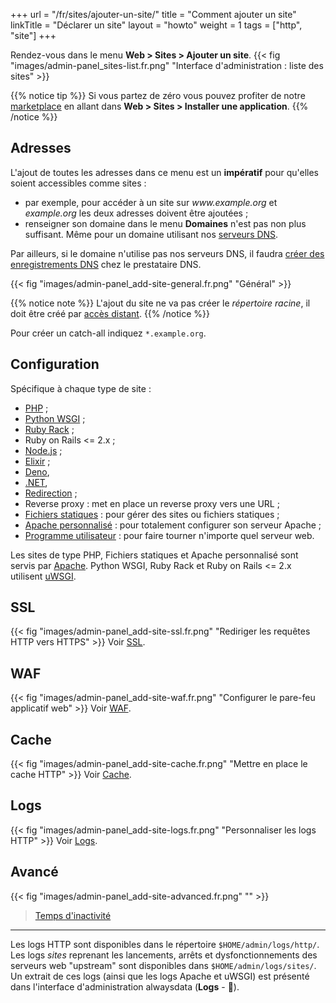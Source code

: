 +++
url = "/fr/sites/ajouter-un-site/"
title = "Comment ajouter un site"
linkTitle = "Déclarer un site"
layout = "howto"
weight = 1
tags = ["http", "site"]
+++

Rendez-vous dans le menu **Web > Sites > Ajouter un site**.
{{< fig "images/admin-panel_sites-list.fr.png" "Interface d'administration : liste des sites" >}}

{{% notice tip %}}
Si vous partez de zéro vous pouvez profiter de notre [marketplace](marketplace) en allant dans **Web > Sites > Installer une application**.
{{% /notice %}}

## Adresses
L'ajout de toutes les adresses dans ce menu est un **impératif** pour qu'elles soient accessibles comme sites :
- par exemple, pour accéder à un site sur *www\.example.org* et *example.org* les deux adresses doivent être ajoutées ;
- renseigner son domaine dans le menu **Domaines** n'est pas non plus suffisant. Même pour un domaine utilisant nos [serveurs DNS](domains#gestion-dns).

Par ailleurs, si le domaine n'utilise pas nos serveurs DNS, il faudra [créer des enregistrements DNS](sites/use-external-addresses) chez le prestataire DNS.

{{< fig "images/admin-panel_add-site-general.fr.png" "Général" >}}

{{% notice note %}}
L'ajout du site ne va pas créer le *répertoire racine*, il doit être créé par [accès distant](remote-access).
{{% /notice %}}

Pour créer un catch-all indiquez `*.example.org`.

## Configuration
Spécifique à chaque type de site :
- [PHP](languages/php) ;
- [Python WSGI](languages/python) ;
- [Ruby Rack](languages/ruby) ;
- Ruby on Rails <= 2.x ;
- [Node.js](languages/nodejs) ;
- [Elixir](languages/elixir) ;
- [Deno](languages/deno),
- [.NET](languages/dotnet),
- [Redirection](sites/redirect) ;
- Reverse proxy : met en place un reverse proxy vers une URL ;
- [Fichiers statiques](sites/static-files) : pour gérer des sites ou fichiers statiques ;
- [Apache personnalisé](sites/apache-custom) : pour totalement configurer son serveur Apache ;
- [Programme utilisateur](sites/user-program) : pour faire tourner n'importe quel serveur web.

Les sites de type PHP, Fichiers statiques et Apache personnalisé sont servis par [Apache](https://httpd.apache.org/). Python WSGI, Ruby Rack et Ruby on Rails <= 2.x utilisent [uWSGI](https://uwsgi-docs.readthedocs.io/en/latest/).

## SSL

{{< fig "images/admin-panel_add-site-ssl.fr.png" "Rediriger les requêtes HTTP vers HTTPS" >}}
Voir [SSL](security/ssl-tls/redirect-http-to-https).

## WAF

{{< fig "images/admin-panel_add-site-waf.fr.png" "Configurer le pare-feu applicatif web" >}}
Voir [WAF](sites/waf).

## Cache
{{< fig "images/admin-panel_add-site-cache.fr.png" "Mettre en place le cache HTTP" >}}
Voir [Cache](sites/http-cache).

## Logs

{{< fig "images/admin-panel_add-site-logs.fr.png" "Personnaliser les logs HTTP" >}}
Voir [Logs](sites/formatting-http-logs).

## Avancé

{{< fig "images/admin-panel_add-site-advanced.fr.png" "" >}}

> [Temps d'inactivité](sites/misc#temps-dinactivité)

---

Les logs HTTP sont disponibles dans le répertoire `$HOME/admin/logs/http/`. Les logs _sites_ reprenant les lancements, arrêts et dysfonctionnements des serveurs web "upstream" sont disponibles dans `$HOME/admin/logs/sites/`. Un extrait de ces logs (ainsi que les logs Apache et uWSGI) est présenté dans l'interface d'administration alwaysdata  (**Logs** - 📄).
